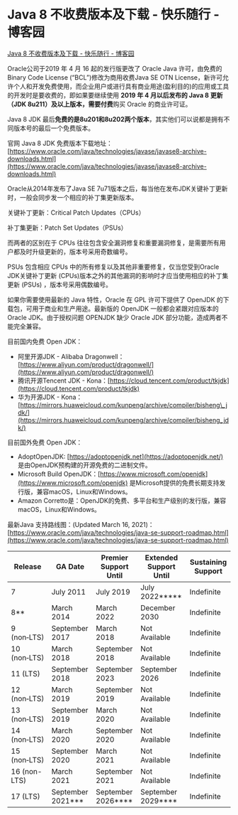 # Java 8 不收费版本及下载 - 快乐随行 - 博客园
[Java 8 不收费版本及下载 - 快乐随行 - 博客园](https://www.cnblogs.com/jddreams/p/14597738.html) 

 Oracle公司于2019 年 4 月 16 起的发行版更改了 Oracle Java 许可，由免费的Binary Code License (“BCL”)修改为商用收费Java SE OTN License，新许可允许个人和开发免费使用，而企业用户或进行具有商业用途(盈利目的)的应用或工具的开发时是要收费的，即如果要继续使用 **2019 年 4 月以后发布的 Java 8 更新（JDK 8u211）及以上版本，需要付费**购买 Oracle 的商业许可证。

Java 8 JDK 最后**免费的是8u201和8u202两个版本**，其实他们可以说都是拥有不同版本号的最后一个免费版本。

官网 Java 8 JDK 免费版本下载地址：[https://www.oracle.com/java/technologies/javase/javase8-archive-downloads.html](https://www.oracle.com/java/technologies/javase/javase8-archive-downloads.html)

Oracle从2014年发布了Java SE 7u71版本之后，每当他在发布JDK关键补丁更新时，一般会同步发一个相应的补丁集更新版本。

关键补丁更新：Critical Patch Updates（CPUs）

补丁集更新：Patch Set Updates（PSUs）

而两者的区别在于 CPUs 往往包含安全漏洞修复和重要漏洞修复，是需要所有用户都及时升级更新的，版本号采用奇数编号。

PSUs 包含相应 CPUs 中的所有修复以及其他非重要修复，仅当您受到Oracle JDK关键补丁更新 (CPUs)版本之外的其他漏洞的影响时才应当使用相应的补丁集更新 (PSUs) ，版本号采用偶数编号。

如果你需要使用最新的 Java 特性，Oracle 在 GPL 许可下提供了 OpenJDK 的下载包，可用于商业和生产用途。最新版的 OpenJDK 一般都会紧跟对应版本的 Oracle JDK。由于授权问题 OPENJDK 缺少 Oracle JDK 部分功能，造成两者不能完全兼容。

目前国内免费 Open JDK：

*   阿里开源JDK - Alibaba Dragonwell：[https://www.aliyun.com/product/dragonwell/](https://www.aliyun.com/product/dragonwell/)
*   腾讯开源Tencent JDK - Kona：[https://cloud.tencent.com/product/tkjdk](https://cloud.tencent.com/product/tkjdk)
*   华为开源JDK - Kona：[https://mirrors.huaweicloud.com/kunpeng/archive/compiler/bisheng\_jdk/](https://mirrors.huaweicloud.com/kunpeng/archive/compiler/bisheng_jdk/)

目前国外免费 Open JDK：

*   AdoptOpenJDK: [https://adoptopenjdk.net](https://adoptopenjdk.net/) 是由OpenJDK预构建的开源免费的二进制文件。
*   Microsoft Build OpenJDK：[https://www.microsoft.com/openjdk](https://www.microsoft.com/openjdk) 是Microsoft提供的免费长期支持发行版，兼容macOS，Linux和Windows。
*   Amazon Corretto是：OpenJDK的免费、多平台和生产级别的发行版，兼容macOS，Linux和Windows。

最新Java 支持路线图：(Updated March 16, 2021)：[https://www.oracle.com/java/technologies/java-se-support-roadmap.html](https://www.oracle.com/java/technologies/java-se-support-roadmap.html)

| Release | GA Date | Premier Support Until | Extended Support Until | Sustaining Support |
| --- | --- | --- | --- | --- |
| 7 | July 2011 | July 2019 | July 2022\*\*\*\*\* | Indefinite |
| 8﻿\*\* | March 2014 | March 2022 | December 2030 | Indefinite |
| 9 (non‑LTS) | September 2017 | March 2018 | Not Available | Indefinite |
| 10 (non‑LTS) | March 2018 | September 2018 | Not Available | Indefinite |
| 11 (LTS) | September 2018 | September 2023 | September 2026 | Indefinite |
| 12 (non‑LTS) | March 2019 | September 2019 | Not Available | Indefinite |
| 13 (non‑LTS) | September 2019 | March 2020 | Not Available | Indefinite |
| 14 (non‑LTS) | March 2020 | September 2020 | Not Available | Indefinite |
| 15 (non‑LTS) | September 2020 | March 2021 | Not Available | Indefinite |
| 16 (non-LTS) | March 2021 | September 2021 | Not Available | Indefinite |
| 17 (LTS) | September 2021\*\*\* | September 2026\*\*\*\* | September 2029\*\*\*\* | Indefinite |
